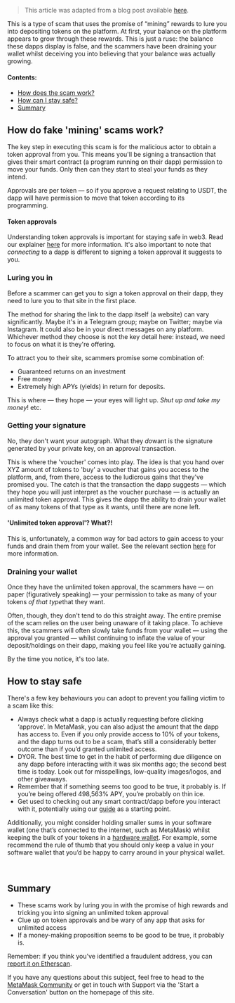 
> This article was adapted from a blog post available [here](https://consensys.net/blog/metamask/fake-mining-scams-a-familiar-foe-in-a-new-disguise/).


This is a type of scam that uses the promise of “mining” rewards to lure you into depositing tokens on the platform. At first, your balance on the platform appears to grow through these rewards. This is just a ruse: the balance these dapps display is false, and the scammers have been draining your wallet whilst deceiving you into believing that your balance was actually growing.


#### Contents:


* [How does the scam work?](#h_01GMDBVW03K4JQ6EJHNN6FMEN0)
* [How can I stay safe?](#h_01GMDBW3JE6SD4QEQJM6A938X2)
* [Summary](#h_01GMDBW7TYZYXPM8DMFQTDM3GM)



How do fake 'mining' scams work?
--------------------------------


The key step in executing this scam is for the malicious actor to obtain a token approval from you. This means you'll be signing a transaction that gives their smart contract (a program running on their dapp) permission to move your funds. Only then can they start to steal your funds as they intend. 


Approvals are per token — so if you approve a request relating to USDT, the dapp will have permission to move that token according to its programming. 



#### Token approvals


Understanding token approvals is important for staying safe in web3. Read our explainer [here](https://support.metamask.io/hc/en-us/articles/6174898326683) for more information. It's also important to note that *connecting* to a dapp is different to signing a token approval it suggests to you.



### Luring you in


Before a scammer can get you to sign a token approval on their dapp, they need to lure you to that site in the first place.


The method for sharing the link to the dapp itself (a website) can vary significantly. Maybe it's in a Telegram group; maybe on Twitter; maybe via Instagram. It could also be in your direct messages on any platform. Whichever method they choose is not the key detail here: instead, we need to focus on what it is they're offering.


To attract you to their site, scammers promise some combination of:


* Guaranteed returns on an investment
* Free money
* Extremely high APYs (yields) in return for deposits.


This is where — they hope — your eyes will light up. *Shut up and take my money*! etc.


### Getting your signature


No, they don't want your autograph. What they *do*want is the signature generated by your private key, on an approval transaction.


This is where the 'voucher' comes into play. The idea is that you hand over XYZ amount of tokens to 'buy' a voucher that gains you access to the platform, and, from there, access to the ludicrous gains that they've promised you. The catch is that the transaction the dapp suggests — which they hope you will just interpret as the voucher purchase — is actually an unlimited token approval. This gives the dapp the ability to drain your wallet of as many tokens of that type as it wants, until there are none left. 



#### 'Unlimited token approval'? What?!


This is, unfortunately, a common way for bad actors to gain access to your funds and drain them from your wallet. See the relevant section [here](https://support.metamask.io/hc/en-us/articles/6174898326683) for more information.



### Draining your wallet


Once they have the unlimited token approval, the scammers have — on paper (figuratively speaking) — your permission to take as many of your tokens *of that type*that they want. 


Often, though, they don't tend to do this straight away. The entire premise of the scam relies on the user being unaware of it taking place. To achieve this, the scammers will often slowly take funds from your wallet — using the approval you granted — whilst continuing to inflate the value of your deposit/holdings on their dapp, making you feel like you're actually gaining. 


By the time you notice, it's too late. 



How to stay safe
----------------


There's a few key behaviours you can adopt to prevent you falling victim to a scam like this:


* Always check what a dapp is actually requesting before clicking ‘approve’. In MetaMask, you can also adjust the amount that the dapp has access to. Even if you only provide access to 10% of your tokens, and the dapp turns out to be a scam, that’s still a considerably better outcome than if you’d granted unlimited access.
* DYOR. The best time to get in the habit of performing due diligence on any dapp before interacting with it was six months ago; the second best time is today. Look out for misspellings, low-quality images/logos, and other giveaways.
* Remember that if something seems too good to be true, it probably is. If you’re being offered 498,563% APY, you’re probably on thin ice.
* Get used to checking out any smart contract/dapp before you interact with it, potentially using our [guide](https://support.metamask.io/hc/en-us/articles/10143114273563) as a starting point.


Additionally, you might consider holding smaller sums in your software wallet (one that’s connected to the internet, such as MetaMask) whilst keeping the bulk of your tokens in a [hardware wallet](https://support.metamask.io/hc/en-us/articles/4408552261275). For example, some recommend the rule of thumb that you should only keep a value in your software wallet that you’d be happy to carry around in your physical wallet.


 


Summary
-------


* These scams work by luring you in with the promise of high rewards and tricking you into signing an unlimited token approval
* Clue up on token approvals and be wary of any app that asks for unlimited access
* If a money-making proposition seems to be good to be true, it probably is.


Remember: if you think you've identified a fraudulent address, you can [report it on Etherscan](https://support.metamask.io/hc/en-us/articles/4415323627803). 


If you have any questions about this subject, feel free to head to the [MetaMask Community](https://community.metamask.io/) or get in touch with Support via the 'Start a Conversation' button on the homepage of this site. 

